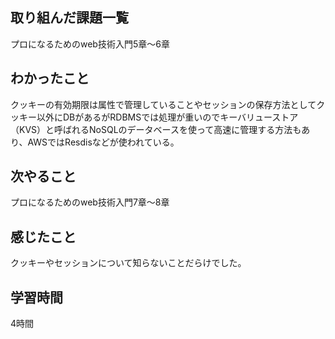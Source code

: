 ## 取り組んだ課題一覧
プロになるためのweb技術入門5章〜6章
    
## わかったこと
クッキーの有効期限は属性で管理していることやセッションの保存方法としてクッキー以外にDBがあるがRDBMSでは処理が重いのでキーバリューストア（KVS）と呼ばれるNoSQLのデータベースを使って高速に管理する方法もあり、AWSではResdisなどが使われている。

## 次やること
プロになるためのweb技術入門7章〜8章

## 感じたこと
クッキーやセッションについて知らないことだらけでした。

## 学習時間
4時間